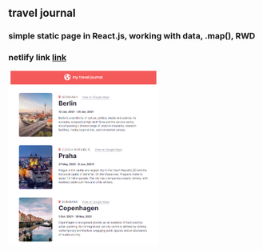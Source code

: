 ## travel journal

### simple static page in React.js, working with data, .map(), RWD

### netlify link [link](travel-journal-333403.netlify.app) ###

<img src="./public/images/Screenshot.png" alt="page screenshot" title="page screenshot" style="max-width: 300px; margin: 0 auto;">